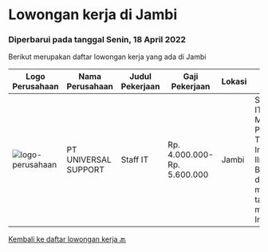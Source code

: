 
  # Lowongan kerja di Jambi

  ### Diperbarui pada tanggal Senin, 18 April 2022

  Berikut merupakan daftar lowongan kerja yang ada di Jambi

  |Logo Perusahaan | Nama Perusahaan | Judul Pekerjaan | Gaji Pekerjaan | Lokasi | Deskripsi | Tanggal diunggah | Pranala |
  | -------------- | --------------- | --------------- | --------- | --------- | -------------- | ------- | ----------- |
  |![logo-perusahaan](https://image-service-cdn.seek.com.au/5a7af5f53a060eb76770c9a5825a94145f93427f/ee4dce1061f3f616224767ad58cb2fc751b8d2dc)|PT UNIVERSAL SUPPORT|Staff IT|Rp. 4.000.000-Rp. 5.600.000|Jambi|STAFF ITKualifikasi Minimal Pendidikan S1 Tehnik Informatika / Ilmu komputer Berpengalaman dibidangnya minimal 5 tahun Mampu melakukan Instalasi,...|Senin, 28 Maret 2022|https://www.jobstreet.co.id/id/job/staff-it-3835323?token=0~7902bb3a-2f2a-4020-b560-876669814d3f&sectionRank=1&jobId=jobstreet-id-job-3835323|


  [Kembali ke daftar lowongan kerja 🔙](../README.md#daftar-lowongan-kerja)
  